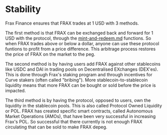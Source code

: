 # Stability

Frax Finance ensures that FRAX trades at 1 USD with 3 methods.

The first method is that FRAX can be exchanged back and forward for 1 USD with the protocol, through the [mint-and-redeem.md](mint-and-redeem.md "mention") functions. So when FRAX trades above or below a dollar, anyone can use these protocol funtions to profit from a price difference. This arbitrage process restores the price of FRAX on the market to the peg.

The second method is by having users add FRAX against other stablecoins like USDC and DAI in trading pools on Decentralised EXchanges (DEX'es). This is done through Frax's staking program and through incentives for Curve stakers (often called "bribing"). More stablecoin-to-stablecoin liquidity means that more FRAX can be bought or sold before the price is impacted.

The third method is by having the protocol, opposed to users, own the liquidity in the stablecoin pools. This is also called Protocol Owned Liquidity or POL. FRAX has created specific smart contracts, called Autonomous Market Operations (AMOs), that have been very successful in increasing Frax's POL. So successful that there currently is not enough FRAX circulating that can be sold to make FRAX depeg.

